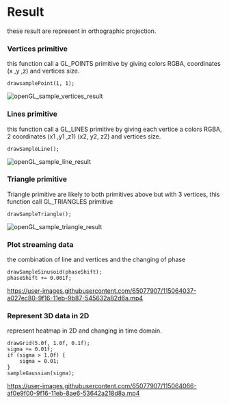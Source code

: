 # Result
these result are represent in orthographic projection.


### Vertices primitive
this function call a GL_POINTS primitive by giving colors RGBA, coordinates (x ,y ,z) and vertices size.

```shell
drawsamplePoint(1, 1);
```
![openGL_sample_vertices_result](https://user-images.githubusercontent.com/65077907/115064012-9605ee00-9f16-11eb-9f79-3dce878d255e.png)

### Lines primitive
this function call a GL_LINES primitive by giving each vertice a colors RGBA, 2 coordinates (x1 ,y1 ,z1) (x2, y2, z2) and vertices size.
```shell
drawSampleLine();
```
![openGL_sample_line_result](https://user-images.githubusercontent.com/65077907/115064026-99997500-9f16-11eb-891c-875fea78aa97.png)

### Triangle primitive
Triangle primitive are likely to both primitives above but with 3 vertices, this function call GL_TRIANGLES primitive

```shell
drawSampleTriangle();
```
![openGL_sample_triangle_result](https://user-images.githubusercontent.com/65077907/115064032-9c946580-9f16-11eb-8a7b-3dacf495c59d.png)

### Plot streaming data
the combination of line and vertices and the changing of phase

```shell
drawSampleSinusoid(phaseShift);
phaseShift += 0.001f;
```
https://user-images.githubusercontent.com/65077907/115064037-a027ec80-9f16-11eb-9b87-545632a82d6a.mp4

### Represent 3D data in 2D
represent heatmap in 2D and changing in time domain.

```shell
drawGrid(5.0f, 1.0f, 0.1f);
sigma += 0.01f;
if (sigma > 1.0f) {
    sigma = 0.01;
}
sampleGaussian(sigma);
```
https://user-images.githubusercontent.com/65077907/115064066-af0e9f00-9f16-11eb-8ae6-53642a218d8a.mp4



